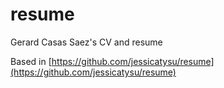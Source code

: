resume
======

Gerard Casas Saez's CV and resume


Based in [https://github.com/jessicatysu/resume](https://github.com/jessicatysu/resume)
